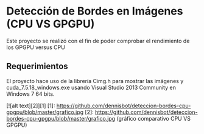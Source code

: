# Detección de Bordes en Imágenes (CPU VS GPGPU)

Este proyecto se realizó con el fin de poder comprobar el rendimiento de los GPGPU
versus CPU

## Requerimientos

El proyecto hace uso de la librería Cimg.h para mostrar las imágenes y cuda_7.5.18_windows.exe
usando Visual Studio 2013 Community en Windows 7 64 bits.


[![alt text][2]][1]
  [1]: https://github.com/dennisbot/deteccion-bordes-cpu-gpgpu/blob/master/grafico.jpg
  [2]: https://github.com/dennisbot/deteccion-bordes-cpu-gpgpu/blob/master/grafico.jpg (gráfico comparativo CPU VS GPGPU)


